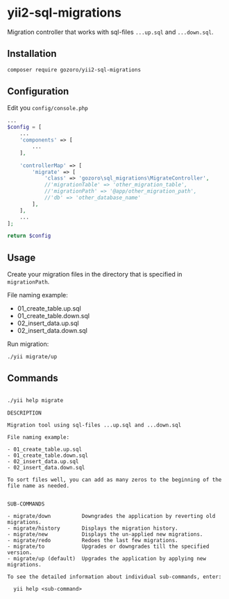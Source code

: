 # yii2-sql-migrations
Migration controller that works with sql-files `...up.sql` and `...down.sql`.


## Installation

```bash
composer require gozoro/yii2-sql-migrations
```

## Configuration

Edit you `config/console.php`

```php
...
$config = [
	...
	'components' => [
		...
	],

	'controllerMap' => [
		'migrate' => [
			'class' => 'gozoro\sql_migrations\MigrateController',
			//'migrationTable' => 'other_migration_table',
			//'migrationPath' => '@app/other_migration_path',
			//'db' => 'other_database_name'
		],
	],
	...
];

return $config

```

## Usage

Сreate your migration files in the directory that is specified in `migrationPath`.

File naming example:

- 01_create_table.up.sql
- 01_create_table.down.sql
- 02_insert_data.up.sql
- 02_insert_data.down.sql

Run migration:

```bash
./yii migrate/up
```


## Commands

```bash

./yii help migrate
```
```
DESCRIPTION

Migration tool using sql-files ...up.sql and ...down.sql

File naming example:

- 01_create_table.up.sql
- 01_create_table.down.sql
- 02_insert_data.up.sql
- 02_insert_data.down.sql

To sort files well, you can add as many zeros to the beginning of the file name as needed.


SUB-COMMANDS

- migrate/down          Downgrades the application by reverting old migrations.
- migrate/history       Displays the migration history.
- migrate/new           Displays the un-applied new migrations.
- migrate/redo          Redoes the last few migrations.
- migrate/to            Upgrades or downgrades till the specified version.
- migrate/up (default)  Upgrades the application by applying new migrations.

To see the detailed information about individual sub-commands, enter:

  yii help <sub-command>
```


